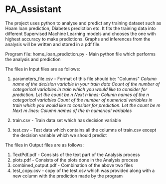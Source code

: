 # PA_Assistant
The project uses python to analyse and predict any training dataset such as Hoam loan prediction, Diabetes prediction etc. It fits the training data into different Supervised Machine Learning models and chooses the one with highest accuracy to make predictions. Graphs and inferences from the analysis will be written and stored in a pdf file. 

Program file:
home_loan_prediction.py - Main python file which performs the analysis and prediction

The files in Input files are as follows:
1. parameters_file.csv - Format of this file should be: 
                            "Columns"
                             *Column name of the decision variable in your train data*
                             *Count of the number of categorical variables in train which you would like to consider for prediction. Let the count be n*
                             *Next n lines: Column names of the n categorical variables*
                             *Count of the number of numerical variables in train which you would like to consider for prediction. Let the count be m*
                             *Next m lines: Column names of the m numerical variables*

2. train.csv - Train data set which has decision variable
3. test.csv - Test data which contains all the columns of train.csv except the decision variable which we should predict

The files in Output files are as follows:
1. TextPdf.pdf - Consists of the text part of the Analysis process
2. plots.pdf - Consists of the plots done in the Analysis process
3. combined_output.pdf - Combination of the above two files
4. test_copy.csv - copy of the test.csv which was provided along with a new column with the prediction made by the program


